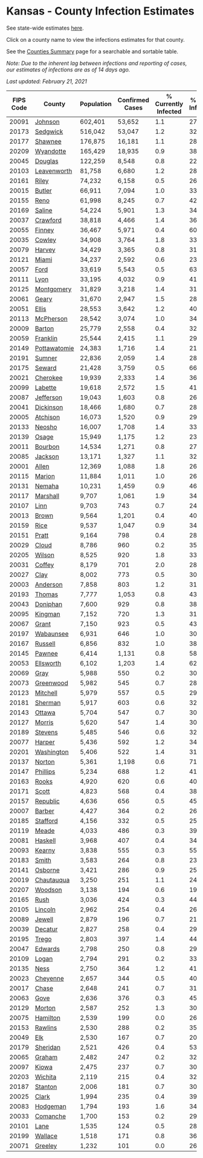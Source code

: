 # Kansas - County Infection Estimates

See state-wide estimates [here](/infections/us-ks).

Click on a county name to view the infections estimates for that county.

See the [Counties Summary](/infections/summary-counties) page for a searchable and sortable table.

*Note: Due to the inherent lag between infections and reporting of cases, our estimates of infections are as of 14 days ago.*

*Last updated: February 21, 2021*

|   FIPS Code |                       County |   Population |   Confirmed Cases |   % Currently Infected |   % Total Infected |
|-------------|------------------------------|--------------|-------------------|------------------------|--------------------|
|       20091 |           [Johnson](johnson) |      602,401 |            53,652 |                    1.1 |               27.9 |
|       20173 |         [Sedgwick](sedgwick) |      516,042 |            53,047 |                    1.2 |               32.6 |
|       20177 |           [Shawnee](shawnee) |      176,875 |            16,181 |                    1.1 |               28.9 |
|       20209 |       [Wyandotte](wyandotte) |      165,429 |            18,935 |                    0.9 |               38.6 |
|       20045 |           [Douglas](douglas) |      122,259 |             8,548 |                    0.8 |               22.2 |
|       20103 |   [Leavenworth](leavenworth) |       81,758 |             6,680 |                    1.2 |               28.5 |
|       20161 |               [Riley](riley) |       74,232 |             6,158 |                    0.5 |               26.6 |
|       20015 |             [Butler](butler) |       66,911 |             7,094 |                    1.0 |               33.2 |
|       20155 |                 [Reno](reno) |       61,998 |             8,245 |                    0.7 |               42.4 |
|       20169 |             [Saline](saline) |       54,224 |             5,901 |                    1.3 |               34.1 |
|       20037 |         [Crawford](crawford) |       38,818 |             4,466 |                    1.4 |               36.2 |
|       20055 |             [Finney](finney) |       36,467 |             5,971 |                    0.4 |               60.8 |
|       20035 |             [Cowley](cowley) |       34,908 |             3,764 |                    1.8 |               33.4 |
|       20079 |             [Harvey](harvey) |       34,429 |             3,365 |                    0.8 |               31.1 |
|       20121 |               [Miami](miami) |       34,237 |             2,592 |                    0.6 |               23.5 |
|       20057 |                 [Ford](ford) |       33,619 |             5,543 |                    0.5 |               63.5 |
|       20111 |                 [Lyon](lyon) |       33,195 |             4,032 |                    0.9 |               41.4 |
|       20125 |     [Montgomery](montgomery) |       31,829 |             3,218 |                    1.4 |               31.3 |
|       20061 |               [Geary](geary) |       31,670 |             2,947 |                    1.5 |               28.5 |
|       20051 |               [Ellis](ellis) |       28,553 |             3,642 |                    1.2 |               40.6 |
|       20113 |       [McPherson](mcpherson) |       28,542 |             3,074 |                    1.0 |               34.1 |
|       20009 |             [Barton](barton) |       25,779 |             2,558 |                    0.4 |               32.0 |
|       20059 |         [Franklin](franklin) |       25,544 |             2,415 |                    1.1 |               29.8 |
|       20149 | [Pottawatomie](pottawatomie) |       24,383 |             1,716 |                    1.4 |               21.2 |
|       20191 |             [Sumner](sumner) |       22,836 |             2,059 |                    1.4 |               28.0 |
|       20175 |             [Seward](seward) |       21,428 |             3,759 |                    0.5 |               66.5 |
|       20021 |         [Cherokee](cherokee) |       19,939 |             2,333 |                    1.4 |               36.7 |
|       20099 |           [Labette](labette) |       19,618 |             2,572 |                    1.5 |               41.0 |
|       20087 |       [Jefferson](jefferson) |       19,043 |             1,603 |                    0.8 |               26.5 |
|       20041 |       [Dickinson](dickinson) |       18,466 |             1,680 |                    0.7 |               28.3 |
|       20005 |         [Atchison](atchison) |       16,073 |             1,520 |                    0.9 |               29.9 |
|       20133 |             [Neosho](neosho) |       16,007 |             1,708 |                    1.4 |               33.2 |
|       20139 |               [Osage](osage) |       15,949 |             1,175 |                    1.2 |               23.0 |
|       20011 |           [Bourbon](bourbon) |       14,534 |             1,271 |                    0.8 |               27.4 |
|       20085 |           [Jackson](jackson) |       13,171 |             1,327 |                    1.1 |               32.5 |
|       20001 |               [Allen](allen) |       12,369 |             1,088 |                    1.8 |               26.5 |
|       20115 |             [Marion](marion) |       11,884 |             1,011 |                    1.0 |               26.5 |
|       20131 |             [Nemaha](nemaha) |       10,231 |             1,459 |                    0.9 |               46.0 |
|       20117 |         [Marshall](marshall) |        9,707 |             1,061 |                    1.9 |               34.7 |
|       20107 |                 [Linn](linn) |        9,703 |               743 |                    0.7 |               24.2 |
|       20013 |               [Brown](brown) |        9,564 |             1,201 |                    0.4 |               40.0 |
|       20159 |                 [Rice](rice) |        9,537 |             1,047 |                    0.9 |               34.2 |
|       20151 |               [Pratt](pratt) |        9,164 |               798 |                    0.4 |               28.0 |
|       20029 |               [Cloud](cloud) |        8,786 |               960 |                    0.2 |               35.4 |
|       20205 |             [Wilson](wilson) |        8,525 |               920 |                    1.8 |               33.3 |
|       20031 |             [Coffey](coffey) |        8,179 |               701 |                    2.0 |               28.8 |
|       20027 |                 [Clay](clay) |        8,002 |               773 |                    0.5 |               30.8 |
|       20003 |         [Anderson](anderson) |        7,858 |               803 |                    1.2 |               31.7 |
|       20193 |             [Thomas](thomas) |        7,777 |             1,053 |                    0.8 |               43.0 |
|       20043 |         [Doniphan](doniphan) |        7,600 |               929 |                    0.8 |               38.7 |
|       20095 |           [Kingman](kingman) |        7,152 |               720 |                    1.3 |               31.5 |
|       20067 |               [Grant](grant) |        7,150 |               923 |                    0.5 |               43.5 |
|       20197 |       [Wabaunsee](wabaunsee) |        6,931 |               646 |                    1.0 |               30.2 |
|       20167 |           [Russell](russell) |        6,856 |               832 |                    1.0 |               38.6 |
|       20145 |             [Pawnee](pawnee) |        6,414 |             1,131 |                    0.8 |               58.6 |
|       20053 |       [Ellsworth](ellsworth) |        6,102 |             1,203 |                    1.4 |               62.3 |
|       20069 |                 [Gray](gray) |        5,988 |               550 |                    0.2 |               30.7 |
|       20073 |       [Greenwood](greenwood) |        5,982 |               545 |                    0.7 |               28.8 |
|       20123 |         [Mitchell](mitchell) |        5,979 |               557 |                    0.5 |               29.6 |
|       20181 |           [Sherman](sherman) |        5,917 |               603 |                    0.6 |               32.4 |
|       20143 |             [Ottawa](ottawa) |        5,704 |               547 |                    0.7 |               30.3 |
|       20127 |             [Morris](morris) |        5,620 |               547 |                    1.4 |               30.6 |
|       20189 |           [Stevens](stevens) |        5,485 |               546 |                    0.6 |               32.9 |
|       20077 |             [Harper](harper) |        5,436 |               592 |                    1.2 |               34.3 |
|       20201 |     [Washington](washington) |        5,406 |               522 |                    1.4 |               31.0 |
|       20137 |             [Norton](norton) |        5,361 |             1,198 |                    0.6 |               71.7 |
|       20147 |         [Phillips](phillips) |        5,234 |               688 |                    1.2 |               41.8 |
|       20163 |               [Rooks](rooks) |        4,920 |               620 |                    0.6 |               40.3 |
|       20171 |               [Scott](scott) |        4,823 |               568 |                    0.4 |               38.0 |
|       20157 |         [Republic](republic) |        4,636 |               656 |                    0.5 |               45.5 |
|       20007 |             [Barber](barber) |        4,427 |               364 |                    0.2 |               26.2 |
|       20185 |         [Stafford](stafford) |        4,156 |               332 |                    0.5 |               25.6 |
|       20119 |               [Meade](meade) |        4,033 |               486 |                    0.3 |               39.4 |
|       20081 |           [Haskell](haskell) |        3,968 |               407 |                    0.4 |               34.2 |
|       20093 |             [Kearny](kearny) |        3,838 |               555 |                    0.3 |               55.8 |
|       20183 |               [Smith](smith) |        3,583 |               264 |                    0.8 |               23.4 |
|       20141 |           [Osborne](osborne) |        3,421 |               286 |                    0.9 |               25.8 |
|       20019 |     [Chautauqua](chautauqua) |        3,250 |               251 |                    1.1 |               24.3 |
|       20207 |           [Woodson](woodson) |        3,138 |               194 |                    0.6 |               19.8 |
|       20165 |                 [Rush](rush) |        3,036 |               424 |                    0.3 |               44.6 |
|       20105 |           [Lincoln](lincoln) |        2,962 |               254 |                    0.4 |               26.9 |
|       20089 |             [Jewell](jewell) |        2,879 |               196 |                    0.7 |               21.7 |
|       20039 |           [Decatur](decatur) |        2,827 |               258 |                    0.4 |               29.1 |
|       20195 |               [Trego](trego) |        2,803 |               397 |                    1.4 |               44.3 |
|       20047 |           [Edwards](edwards) |        2,798 |               250 |                    0.8 |               29.9 |
|       20109 |               [Logan](logan) |        2,794 |               291 |                    0.2 |               33.3 |
|       20135 |                 [Ness](ness) |        2,750 |               364 |                    1.2 |               41.7 |
|       20023 |         [Cheyenne](cheyenne) |        2,657 |               344 |                    0.5 |               40.8 |
|       20017 |               [Chase](chase) |        2,648 |               241 |                    0.7 |               31.6 |
|       20063 |                 [Gove](gove) |        2,636 |               376 |                    0.3 |               45.0 |
|       20129 |             [Morton](morton) |        2,587 |               252 |                    1.3 |               30.6 |
|       20075 |         [Hamilton](hamilton) |        2,539 |               199 |                    0.0 |               26.3 |
|       20153 |           [Rawlins](rawlins) |        2,530 |               288 |                    0.2 |               35.6 |
|       20049 |                   [Elk](elk) |        2,530 |               167 |                    0.7 |               20.4 |
|       20179 |         [Sheridan](sheridan) |        2,521 |               426 |                    0.4 |               53.6 |
|       20065 |             [Graham](graham) |        2,482 |               247 |                    0.2 |               32.1 |
|       20097 |               [Kiowa](kiowa) |        2,475 |               237 |                    0.7 |               30.0 |
|       20203 |           [Wichita](wichita) |        2,119 |               215 |                    0.4 |               32.2 |
|       20187 |           [Stanton](stanton) |        2,006 |               181 |                    0.7 |               30.9 |
|       20025 |               [Clark](clark) |        1,994 |               235 |                    0.4 |               39.8 |
|       20083 |         [Hodgeman](hodgeman) |        1,794 |               193 |                    1.6 |               34.6 |
|       20033 |         [Comanche](comanche) |        1,700 |               153 |                    0.2 |               29.0 |
|       20101 |                 [Lane](lane) |        1,535 |               124 |                    0.5 |               28.6 |
|       20199 |           [Wallace](wallace) |        1,518 |               171 |                    0.8 |               36.6 |
|       20071 |           [Greeley](greeley) |        1,232 |               101 |                    0.0 |               26.7 |